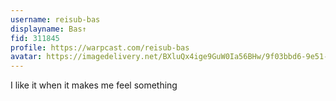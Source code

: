 ```yaml
---
username: reisub-bas
displayname: Bas↑ 
fid: 311845
profile: https://warpcast.com/reisub-bas
avatar: https://imagedelivery.net/BXluQx4ige9GuW0Ia56BHw/9f03bbd6-9e51-4d47-39d6-712aec01ef00/original
---
```

I like it when it makes me feel something  
